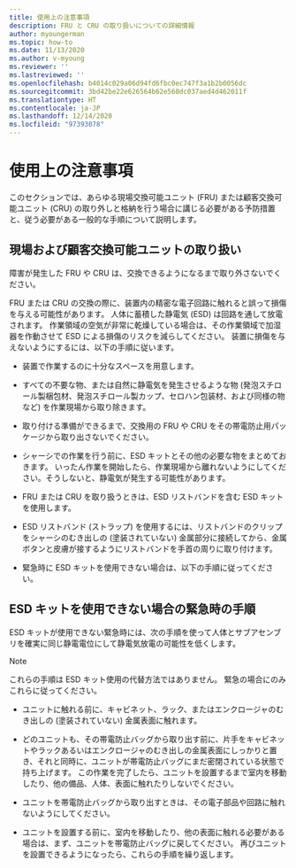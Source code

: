 ```yaml
---
title: 使用上の注意事項
description: FRU と CRU の取り扱いについての詳細情報
author: myoungerman
ms.topic: how-to
ms.date: 11/13/2020
ms.author: v-myoung
ms.reviewer: ''
ms.lastreviewed: ''
ms.openlocfilehash: b4014c029a06d94fd6fbc0ec747f3a1b2b0056dc
ms.sourcegitcommit: 3bd42be22e626564b62e560dc037aed4d462011f
ms.translationtype: HT
ms.contentlocale: ja-JP
ms.lasthandoff: 12/14/2020
ms.locfileid: "97393078"
---
```

# <a name="handling-precautions"></a>使用上の注意事項

このセクションでは、あらゆる現場交換可能ユニット (FRU) または顧客交換可能ユニット (CRU) の取り外しと格納を行う場合に講じる必要がある予防措置と、従う必要がある一般的な手順について説明します。

## <a name="handling-field-and-customer-replaceable-units"></a>現場および顧客交換可能ユニットの取り扱い

障害が発生した FRU や CRU は、交換できるようになるまで取り外さないでください。

FRU または CRU の交換の際に、装置内の精密な電子回路に触れると誤って損傷を与える可能性があります。 人体に蓄積した静電気 (ESD) は回路を通して放電されます。 作業領域の空気が非常に乾燥している場合は、その作業領域で加湿器を作動させて ESD による損傷のリスクを減らしてください。 装置に損傷を与えないようにするには、以下の手順に従います。

-   装置で作業するのに十分なスペースを用意します。

-   すべての不要な物、または自然に静電気を発生させるような物 (発泡スチロール製梱包材、発泡スチロール製カップ、セロハン包装材、および同様の物など) を作業現場から取り除きます。

-   取り付ける準備ができるまで、交換用の FRU や CRU をその帯電防止用パッケージから取り出さないでください。

-   シャーシでの作業を行う前に、ESD キットとその他の必要な物をまとめておきます。 いったん作業を開始したら、作業現場から離れないようにしてください。そうしないと、静電気が発生する可能性があります。

-   FRU または CRU を取り扱うときは、ESD リストバンドを含む ESD キットを使用します。

-   ESD リストバンド (ストラップ) を使用するには、リストバンドのクリップをシャーシのむき出しの (塗装されていない) 金属部分に接続してから、金属ボタンと皮膚が接するようにリストバンドを手首の周りに取り付けます。

-   緊急時に ESD キットを使用できない場合は、以下の手順に従ってください。

## <a name="emergency-procedures-when-an-esd-kit-is-not-available"></a>ESD キットを使用できない場合の緊急時の手順

ESD キットが使用できない緊急時には、次の手順を使って人体とサブアセンブリを確実に同じ静電電位にして静電気放電の可能性を低くします。

> [!NOTE]
> これらの手順は ESD キット使用の代替方法ではありません。 緊急の場合にのみこれらに従ってください。

-   ユニットに触れる前に、キャビネット、ラック、またはエンクロージャのむき出しの (塗装されていない) 金属表面に触れます。

-   どのユニットも、その帯電防止バッグから取り出す前に、片手をキャビネットやラックあるいはエンクロージャのむき出しの金属表面にしっかりと置き、それと同時に、ユニットが帯電防止バッグにまだ密閉されている状態で持ち上げます。 この作業を完了したら、ユニットを設置するまで室内を移動したり、他の備品、人体、表面に触れたりしないでください。

-   ユニットを帯電防止バッグから取り出すときは、その電子部品や回路に触れないようにしてください。

-   ユニットを設置する前に、室内を移動したり、他の表面に触れる必要がある場合は、まず、ユニットを帯電防止バッグに戻してください。
    再びユニットを設置できるようになったら、これらの手順を繰り返します。

